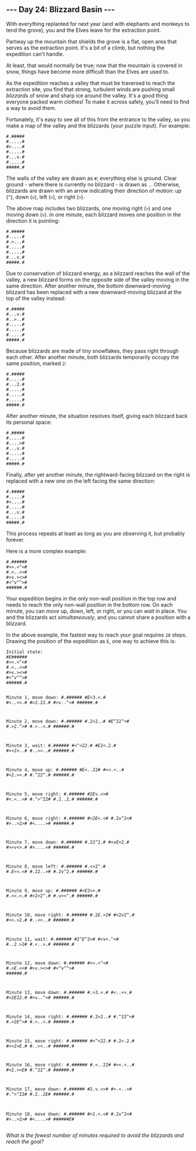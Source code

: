 
<article class="day-desc"><h2>--- Day 24: Blizzard Basin ---</h2><p>With everything replanted for next year (and with elephants and monkeys to tend the grove), you and the Elves leave for the extraction point.</p>
<p>Partway up the mountain that shields the grove is a flat, open area that serves as the extraction point. It's a bit of a climb, but nothing the expedition can't handle.</p>
<p>At least, that would normally be true; now that the mountain is covered in snow, things have become more difficult than the Elves are used to.</p>
<p>As the expedition reaches a valley that must be traversed to reach the extraction site, you find that strong, turbulent winds are pushing small <em>blizzards</em> of snow and sharp ice around the valley. It's a good thing everyone packed warm clothes! To make it across safely, you'll need to find a way to avoid them.</p>
<p>Fortunately, it's easy to see all of this from the entrance to the valley, so you make a map of the valley and the blizzards (your puzzle input). For example:</p>
<pre><code>#.#####
#.....#
#&gt;....#
#.....#
#...v.#
#.....#
#####.#
</code></pre>
<p>The walls of the valley are drawn as <code>#</code>; everything else is ground. Clear ground - where there is currently no blizzard - is drawn as <code>.</code>. Otherwise, blizzards are drawn with an arrow indicating their direction of motion: up (<code>^</code>), down (<code>v</code>), left (<code>&lt;</code>), or right (<code>&gt;</code>).</p>
<p>The above map includes two blizzards, one moving right (<code>&gt;</code>) and one moving down (<code>v</code>). In one minute, each blizzard moves one position in the direction it is pointing:</p>
<pre><code>#.#####
#.....#
#.&gt;...#
#.....#
#.....#
#...v.#
#####.#
</code></pre>
<p>Due to <span title="I think, anyway. Do I look like a theoretical blizzacist?">conservation of blizzard energy</span>, as a blizzard reaches the wall of the valley, a new blizzard forms on the opposite side of the valley moving in the same direction. After another minute, the bottom downward-moving blizzard has been replaced with a new downward-moving blizzard at the top of the valley instead:</p>
<pre><code>#.#####
#...v.#
#..&gt;..#
#.....#
#.....#
#.....#
#####.#
</code></pre>
<p>Because blizzards are made of tiny snowflakes, they pass right through each other. After another minute, both blizzards temporarily occupy the same position, marked <code>2</code>:</p>
<pre><code>#.#####
#.....#
#...2.#
#.....#
#.....#
#.....#
#####.#
</code></pre>
<p>After another minute, the situation resolves itself, giving each blizzard back its personal space:</p>
<pre><code>#.#####
#.....#
#....&gt;#
#...v.#
#.....#
#.....#
#####.#
</code></pre>
<p>Finally, after yet another minute, the rightward-facing blizzard on the right is replaced with a new one on the left facing the same direction:</p>
<pre><code>#.#####
#.....#
#&gt;....#
#.....#
#...v.#
#.....#
#####.#
</code></pre>
<p>This process repeats at least as long as you are observing it, but probably forever.</p>
<p>Here is a more complex example:</p>
<pre><code>#.######
#&gt;&gt;.&lt;^&lt;#
#.&lt;..&lt;&lt;#
#&gt;v.&gt;&lt;&gt;#
#&lt;^v^^&gt;#
######.#
</code></pre>
<p>Your expedition begins in the only non-wall position in the top row and needs to reach the only non-wall position in the bottom row. On each minute, you can <em>move</em> up, down, left, or right, or you can <em>wait</em> in place. You and the blizzards act <em>simultaneously</em>, and you cannot share a position with a blizzard.</p>
<p>In the above example, the fastest way to reach your goal requires <code><em>18</em></code> steps. Drawing the position of the expedition as <code>E</code>, one way to achieve this is:</p>
<pre><code>Initial state:
#<em>E</em>######
#&gt;&gt;.&lt;^&lt;#
#.&lt;..&lt;&lt;#
#&gt;v.&gt;&lt;&gt;#
#&lt;^v^^&gt;#
######.#

Minute 1, move down:
#.######
#<em>E</em>&gt;3.&lt;.#
#&lt;..&lt;&lt;.#
#&gt;2.22.#
#&gt;v..^&lt;#
######.#

Minute 2, move down:
#.######
#.2&gt;2..#
#<em>E</em>^22^&lt;#
#.&gt;2.^&gt;#
#.&gt;..&lt;.#
######.#

Minute 3, wait:
#.######
#&lt;^&lt;22.#
#<em>E</em>2&lt;.2.#
#&gt;&lt;2&gt;..#
#..&gt;&lt;..#
######.#

Minute 4, move up:
#.######
#<em>E</em>&lt;..22#
#&lt;&lt;.&lt;..#
#&lt;2.&gt;&gt;.#
#.^22^.#
######.#

Minute 5, move right:
#.######
#2<em>E</em>v.&lt;&gt;#
#&lt;.&lt;..&lt;#
#.^&gt;^22#
#.2..2.#
######.#

Minute 6, move right:
#.######
#&gt;2<em>E</em>&lt;.&lt;#
#.2v^2&lt;#
#&gt;..&gt;2&gt;#
#&lt;....&gt;#
######.#

Minute 7, move down:
#.######
#.22^2.#
#&lt;v<em>E</em>&lt;2.#
#&gt;&gt;v&lt;&gt;.#
#&gt;....&lt;#
######.#

Minute 8, move left:
#.######
#.&lt;&gt;2^.#
#.<em>E</em>&lt;&lt;.&lt;#
#.22..&gt;#
#.2v^2.#
######.#

Minute 9, move up:
#.######
#&lt;<em>E</em>2&gt;&gt;.#
#.&lt;&lt;.&lt;.#
#&gt;2&gt;2^.#
#.v&gt;&lt;^.#
######.#

Minute 10, move right:
#.######
#.2<em>E</em>.&gt;2#
#&lt;2v2^.#
#&lt;&gt;.&gt;2.#
#..&lt;&gt;..#
######.#

Minute 11, wait:
#.######
#2^<em>E</em>^2&gt;#
#&lt;v&lt;.^&lt;#
#..2.&gt;2#
#.&lt;..&gt;.#
######.#

Minute 12, move down:
#.######
#&gt;&gt;.&lt;^&lt;#
#.&lt;<em>E</em>.&lt;&lt;#
#&gt;v.&gt;&lt;&gt;#
#&lt;^v^^&gt;#
######.#

Minute 13, move down:
#.######
#.&gt;3.&lt;.#
#&lt;..&lt;&lt;.#
#&gt;2<em>E</em>22.#
#&gt;v..^&lt;#
######.#

Minute 14, move right:
#.######
#.2&gt;2..#
#.^22^&lt;#
#.&gt;2<em>E</em>^&gt;#
#.&gt;..&lt;.#
######.#

Minute 15, move right:
#.######
#&lt;^&lt;22.#
#.2&lt;.2.#
#&gt;&lt;2&gt;<em>E</em>.#
#..&gt;&lt;..#
######.#

Minute 16, move right:
#.######
#.&lt;..22#
#&lt;&lt;.&lt;..#
#&lt;2.&gt;&gt;<em>E</em>#
#.^22^.#
######.#

Minute 17, move down:
#.######
#2.v.&lt;&gt;#
#&lt;.&lt;..&lt;#
#.^&gt;^22#
#.2..2<em>E</em>#
######.#

Minute 18, move down:
#.######
#&gt;2.&lt;.&lt;#
#.2v^2&lt;#
#&gt;..&gt;2&gt;#
#&lt;....&gt;#
######<em>E</em>#
</code></pre>
<p><em>What is the fewest number of minutes required to avoid the blizzards and reach the goal?</em></p>
